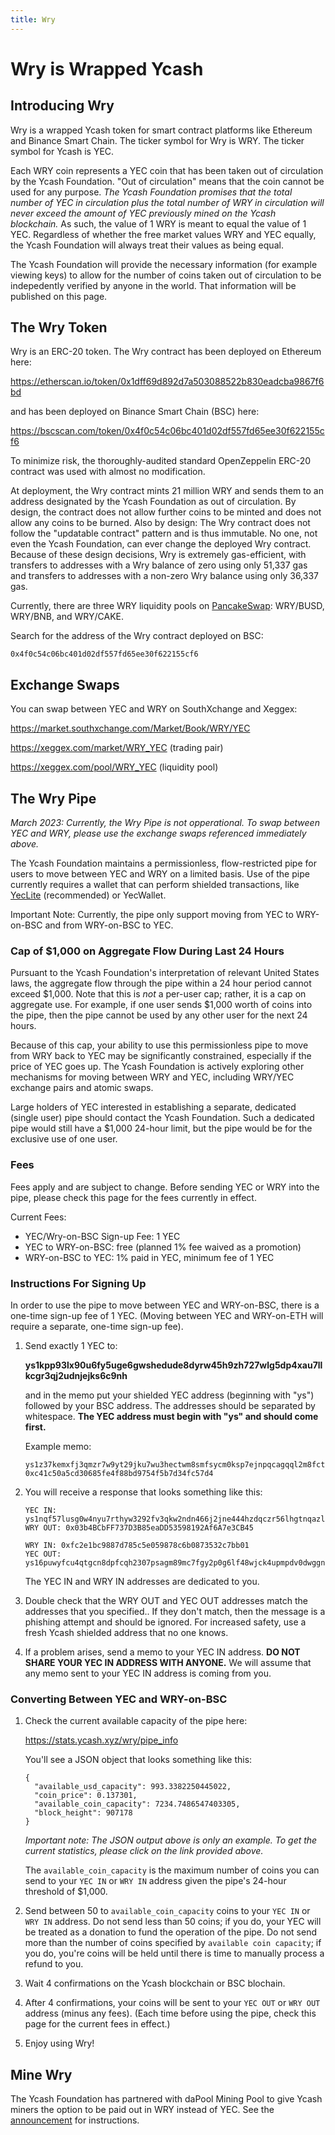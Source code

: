 ```yaml
---
title: Wry
---
```


# Wry is Wrapped Ycash

## Introducing Wry

Wry is a wrapped Ycash token for smart contract platforms like Ethereum and Binance Smart Chain. The ticker symbol for Wry is WRY. The ticker symbol for Ycash is YEC.

Each WRY coin represents a YEC coin that has been taken out of circulation by the Ycash Foundation. "Out of circulation" means that the coin cannot be used for any purpose. _The Ycash Foundation promises that the total number of YEC in circulation plus the total number of WRY in circulation will never exceed the amount of YEC previously mined on the Ycash blockchain._ As such, the value of 1 WRY is meant to equal the value of 1 YEC. Regardless of whether the free market values WRY and YEC equally, the Ycash Foundation will always treat their values as being equal.

The Ycash Foundation will provide the necessary information (for example viewing keys) to allow for the number of coins taken out of circulation to be indepedently verified by anyone in the world. That information will be published on this page.

## The Wry Token

Wry is an ERC-20 token. The Wry contract has been deployed on Ethereum here:

https://etherscan.io/token/0x1dff69d892d7a503088522b830eadcba9867f6bd

and has been deployed on Binance Smart Chain (BSC) here:

https://bscscan.com/token/0x4f0c54c06bc401d02df557fd65ee30f622155cf6

To minimize risk, the thoroughly-audited standard OpenZeppelin ERC-20 contract was used with almost no modification.

At deployment, the Wry contract mints 21 million WRY and sends them to an address designated by the Ycash Foundation as out of circulation. By design, the contract does not allow further coins to be minted and does not allow any coins to be burned. Also by design: The Wry contract does not follow the "updatable contract" pattern and is thus immutable. No one, not even the Ycash Foundation, can ever change the deployed Wry contract. Because of these design decisions, Wry is extremely gas-efficient, with transfers to addresses with a Wry balance of zero using only 51,337 gas and transfers to addresses with a non-zero Wry balance using only 36,337 gas.

Currently, there are three WRY liquidity pools on [PancakeSwap](https://pancakeswap.finance): WRY/BUSD, WRY/BNB, and WRY/CAKE.

Search for the address of the Wry contract deployed on BSC:

`0x4f0c54c06bc401d02df557fd65ee30f622155cf6`

## Exchange Swaps

You can swap between YEC and WRY on SouthXchange and Xeggex:

https://market.southxchange.com/Market/Book/WRY/YEC

https://xeggex.com/market/WRY_YEC (trading pair)

https://xeggex.com/pool/WRY_YEC (liquidity pool)

## The Wry Pipe

_March 2023: Currently, the Wry Pipe is not opperational. To swap between YEC and WRY, please use the exchange swaps referenced immediately above._

The Ycash Foundation maintains a permissionless, flow-restricted pipe for users to move between YEC and WRY on a limited basis. Use of the pipe currently requires a wallet that can perform shielded transactions, like [YecLite](https://github.com/yecdev/yeclite/releases) (recommended) or YecWallet.

Important Note: Currently, the pipe only support moving from YEC to WRY-on-BSC and from WRY-on-BSC to YEC.

### Cap of $1,000 on Aggregate Flow During Last 24 Hours

Pursuant to the Ycash Foundation's interpretation of relevant United States laws, the aggregate flow through the pipe within a 24 hour period cannot exceed $1,000. Note that this is *not* a per-user cap; rather, it is a cap on aggregate use. For example, if one user sends $1,000 worth of coins into the pipe, then the pipe cannot be used by any other user for the next 24 hours.

Because of this cap, your ability to use this permissionless pipe to move from WRY back to YEC may be significantly constrained, especially if the price of YEC goes up. The Ycash Foundation is actively exploring other mechanisms for moving between WRY and YEC, including WRY/YEC exchange pairs and atomic swaps.

Large holders of YEC interested in establishing a separate, dedicated (single user) pipe should contact the Ycash Foundation. Such a dedicated pipe would still have a $1,000 24-hour limit, but the pipe would be for the exclusive use of one user.

### Fees

Fees apply and are subject to change. Before sending YEC or WRY into the pipe, please check this page for the fees currently in effect.

Current Fees:
- YEC/Wry-on-BSC Sign-up Fee: 1 YEC
- YEC to WRY-on-BSC: free (planned 1% fee waived as a promotion)
- WRY-on-BSC to YEC: 1% paid in YEC, minimum fee of 1 YEC

### Instructions For Signing Up

In order to use the pipe to move between YEC and WRY-on-BSC, there is a one-time sign-up fee of 1 YEC. (Moving between YEC and WRY-on-ETH will require a separate, one-time sign-up fee).

1. Send exactly 1 YEC to:

    **ys1kpp93lx90u6fy5uge6gwshedude8dyrw45h9zh727wlg5dp4xau7llkcgr3qj2udnjejks6c9nh**
    
    and in the memo put your shielded YEC address (beginning with "ys") followed by your BSC address. The addresses should be separated by whitespace. **The YEC address must begin with "ys" and should come first.**

    Example memo:

     ```
     ys1z37kemxfj3qmzr7w9yt29jku7wu3hectwm8smfsycm0ksp7ejnpqcagqql2m8fct5kky6knqa6z 0xc41c50a5cd30685fe4f88bd9754f5b7d34fc57d4
     ```

2. You will receive a response that looks something like this:

    ```
    YEC IN: ys1nqf57lusg0w4nyu7rthyw3292fv3qkw2ndn466j2jne444hzdqczr56lhgtnqazlgd9yyxt7xfd
    WRY OUT: 0x03b4BCbFF737D3B85eaDD53598192Af6A7e3CB45

    WRY IN: 0xfc2e1bc9887d785c5e059878c6b0873532c7bb01
    YEC OUT: ys16puwyfcu4qtgcn8dpfcqh2307psagm89mc7fgy2p0g6lf48wjck4upmpdv0dwggnruw4gawwsur
    ```
    The YEC IN and WRY IN addresses are dedicated to you.

3. Double check that the WRY OUT and YEC OUT addresses match the addresses that you specified.. If they don't match, then the message is a phishing attempt and should be ignored. For increased safety, use a fresh Ycash shielded address that no one knows.

4. If a problem arises, send a memo to your YEC IN address. **DO NOT SHARE YOUR YEC IN ADDRESS WITH ANYONE.** We will assume that any memo sent to your YEC IN address is coming from you.

### Converting Between YEC and WRY-on-BSC

1. Check the current available capacity of the pipe here:

    https://stats.ycash.xyz/wry/pipe_info
    
    You'll see a JSON object that looks something like this:
    
    ```
    {
      "available_usd_capacity": 993.3382250445022,
      "coin_price": 0.137301,
      "available_coin_capacity": 7234.7486547403305,
      "block_height": 907178
    }
    ```
    
    *Important note: The JSON output above is only an example. To get the current statistics, please click on the link provided above.*
    
    The `available_coin_capacity` is the maximum number of coins you can send to your `YEC IN` or `WRY IN` address given the pipe's 24-hour threshold of $1,000.
    
2. Send between 50 to `available_coin_capacity` coins to your `YEC IN` or `WRY IN` address. Do not send less than 50 coins; if you do, your YEC will be treated as a donation to fund the operation of the pipe. Do not send more than the number of coins specified by `available coin capacity`; if you do, you're coins will be held until there is time to manually process a refund to you.

3. Wait 4 confirmations on the Ycash blockchain or BSC blochain.

4. After 4 confirmations, your coins will be sent to your `YEC OUT` or `WRY OUT` address (minus any fees). (Each time before using the pipe, check this page for the current fees in effect.)

5. Enjoy using Wry!

## Mine Wry

The Ycash Foundation has partnered with daPool Mining Pool to give Ycash miners the option to be paid out in WRY instead of YEC. See the [announcement](https://ycash.medium.com/dapool-mining-pool-and-ycash-foundation-bring-gpu-mining-to-defi-e6cbb19d572f) for instructions.